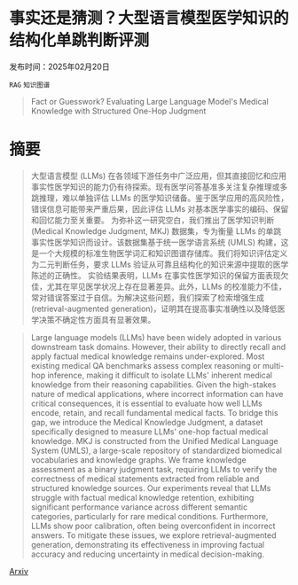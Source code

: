 # 事实还是猜测？大型语言模型医学知识的结构化单跳判断评测

发布时间：2025年02月20日

`RAG` `知识图谱`

> Fact or Guesswork? Evaluating Large Language Model's Medical Knowledge with Structured One-Hop Judgment

# 摘要

> 大型语言模型 (LLMs) 在各领域下游任务中广泛应用，但其直接回忆和应用事实性医学知识的能力仍有待探索。现有医学问答基准多关注复杂推理或多跳推理，难以单独评估 LLMs 的医学知识储备。鉴于医学应用的高风险性，错误信息可能带来严重后果，因此评估 LLMs 对基本医学事实的编码、保留和回忆能力至关重要。
    为弥补这一研究空白，我们推出了医学知识判断 (Medical Knowledge Judgment, MKJ) 数据集，专为衡量 LLMs 的单跳事实性医学知识而设计。该数据集基于统一医学语言系统 (UMLS) 构建，这是一个大规模的标准生物医学词汇和知识图谱存储库。我们将知识评估定义为二元判断任务，要求 LLMs 验证从可靠且结构化的知识来源中提取的医学陈述的正确性。
    实验结果表明，LLMs 在事实性医学知识的保留方面表现欠佳，尤其在罕见医学状况上存在显著差异。此外，LLMs 的校准能力不佳，常对错误答案过于自信。为解决这些问题，我们探索了检索增强生成 (retrieval-augmented generation)，证明其在提高事实准确性以及降低医学决策不确定性方面具有显著效果。

> Large language models (LLMs) have been widely adopted in various downstream task domains. However, their ability to directly recall and apply factual medical knowledge remains under-explored. Most existing medical QA benchmarks assess complex reasoning or multi-hop inference, making it difficult to isolate LLMs' inherent medical knowledge from their reasoning capabilities. Given the high-stakes nature of medical applications, where incorrect information can have critical consequences, it is essential to evaluate how well LLMs encode, retain, and recall fundamental medical facts.
  To bridge this gap, we introduce the Medical Knowledge Judgment, a dataset specifically designed to measure LLMs' one-hop factual medical knowledge. MKJ is constructed from the Unified Medical Language System (UMLS), a large-scale repository of standardized biomedical vocabularies and knowledge graphs. We frame knowledge assessment as a binary judgment task, requiring LLMs to verify the correctness of medical statements extracted from reliable and structured knowledge sources.
  Our experiments reveal that LLMs struggle with factual medical knowledge retention, exhibiting significant performance variance across different semantic categories, particularly for rare medical conditions. Furthermore, LLMs show poor calibration, often being overconfident in incorrect answers. To mitigate these issues, we explore retrieval-augmented generation, demonstrating its effectiveness in improving factual accuracy and reducing uncertainty in medical decision-making.

[Arxiv](https://arxiv.org/abs/2502.14275)